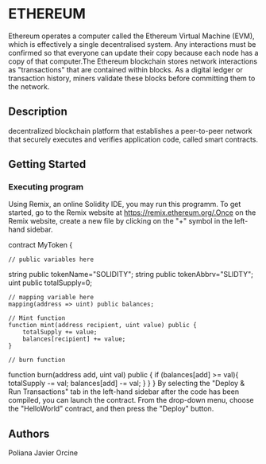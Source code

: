 # ETHEREUM
Ethereum operates a computer called the Ethereum Virtual Machine (EVM), which is effectively a single decentralised system. Any interactions must be confirmed so that everyone can update their copy because each node has a copy of that computer.The Ethereum blockchain stores network interactions as "transactions" that are contained within blocks. As a digital ledger or transaction history, miners validate these blocks before committing them to the network.

## Description
decentralized blockchain platform that establishes a peer-to-peer network that securely executes and verifies application code, called smart contracts.

## Getting Started

### Executing program
Using Remix, an online Solidity IDE, you may run this programm. To get started, go to the Remix website at https://remix.ethereum.org/.Once on the Remix website, create a new file by clicking on the "+" symbol in the left-hand sidebar.

contract MyToken {

    // public variables here
string public tokenName="SOLIDITY";
string public tokenAbbrv="SLIDTY";
uint public totalSupply=0;

    // mapping variable here
    mapping(address => uint) public balances;

    // Mint function
    function mint(address recipient, uint value) public {
        totalSupply += value;
        balances[recipient] += value;
    }
    
    // burn function
function burn(address add, uint val) public {
        if (balances[add] >= val){
        totalSupply -= val;
        balances[add] -= val; 
        }
    }
}
By selecting the "Deploy & Run Transactions" tab in the left-hand sidebar after the code has been compiled, you can launch the contract. From the drop-down menu, choose the "HelloWorld" contract, and then press the "Deploy" button.

## Authors
Poliana Javier Orcine

